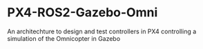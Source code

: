 # PX4-ROS2-Gazebo-Omni
An architechture to design and test controllers in PX4 controlling a simulation of the Omnicopter in Gazebo
